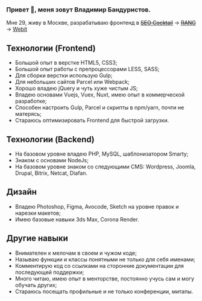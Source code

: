 ### Привет 👋, меня зовут Владимир Бандуристов.

Мне 29, живу в Москве, разрабатываю фронтенд в
~~[SEO Cocktail](https://seococktail.ru/)~~ → ~~[RANG](https://rang56.ru/)~~ → [Webit](https://www.webit.ru/)

## Технологии (Frontend)

* Большой опыт в верстке HTML5, CSS3;
* Большой опыт работы с препроцессорами LESS, SASS;
* Для сборки верстки использую Gulp;
* Для небольших сайтов Parcel или Webpack;
* Хорошо владею jQuery и чуть хуже чистым JS;
* Владею основами Vuejs, Vuex, Nuxt, имею опыт в коммерческой разработке;
* Способен настроить Gulp, Parcel и скрипты в npm/yarn, почти не матерясь;
* Стараюсь оптимизировать Frontend для быстрой загрузки.

## Технологии (Backend)

* На базовом уровне владею PHP, MySQL, шаблонизатором Smarty;
* Знаком с основами NodeJs;
* На базовом уровне знаком со следующими CMS: Wordpress, Joomla, Drupal, Bitrix, Netcat, Diafan.

## Дизайн

* Владею Photoshop, Figma, Avocode, Sketch на уровне правок и нарезки макетов;
* Имею базовые навыки 3ds Max, Corona Render.

## Другие навыки

* Внимателен к мелочам в своем и чужом коде;
* Называю функции и классы понятными не только для себя именами;
* Комментирую код со ссылками на сторонние документации для последующей поддержки;
* Много читаю, имею опыт в менторстве, постоянно учусь сам и могу обучать других;
* Стараюсь посещать профильные и не только конференции, митапы.
